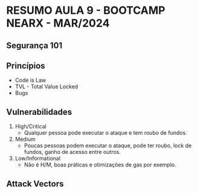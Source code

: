 # RESUMO AULA 9 - BOOTCAMP NEARX - MAR/2024

## Segurança 101

## Princípios

- Code is Law
- TVL - Total Value Locked
- Bugs

## Vulnerabilidades

1. High/Critical
   - Qualquer pessoa pode executar o ataque e tem roubo de fundos.
2. Medium
   - Poucas pessoas podem executar o ataque, pode ter roubo, lock de fundos, ganho de acesso entre outros.
3. Low/Informational
   - Não é H/M, boas práticas e otimizações de gas por exemplo.
  
## Attack Vectors

  
